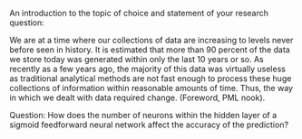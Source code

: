 An introduction to the topic of choice and statement of your research question:

We are at a time where our collections of data are increasing to levels never before seen in history. It is estimated that more than 90 percent of the data we store today was generated within only the last 10 years or so. As recently as a few years ago, the majority of this data was virtually useless as traditional analytical methods are not fast enough to process these huge collections of information within reasonable amounts of time. Thus, the way in which we dealt with data required change. (Foreword, PML nook).

Question:
How does the number of neurons within the hidden layer of a sigmoid feedforward neural network affect the accuracy of the prediction?